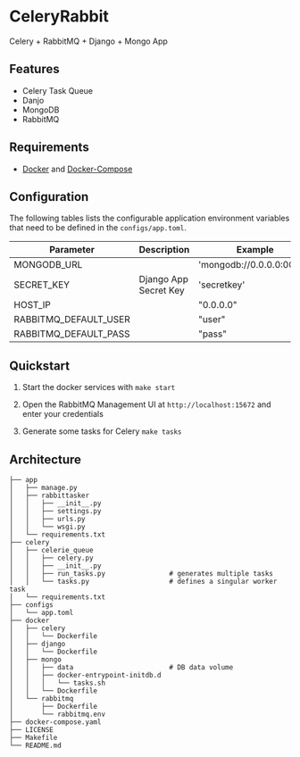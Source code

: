 # CeleryRabbit
Celery + RabbitMQ + Django + Mongo App

## Features

- Celery Task Queue
- Danjo
- MongoDB
- RabbitMQ

## Requirements

  - [Docker](https://www.docker.com/) and [Docker-Compose](https://docs.docker.com/compose/install/)

## Configuration

The following tables lists the configurable application environment variables that need to be defined in the `configs/app.toml`.

| Parameter        | Description           | Example  |
| ------------- |-------------| -----|
| MONGODB_URL | | 'mongodb://0.0.0.0:0000/' |
| SECRET_KEY | Django App Secret Key | 'secretkey' |
| HOST_IP | | "0.0.0.0" |
| RABBITMQ_DEFAULT_USER | | "user" |
| RABBITMQ_DEFAULT_PASS | | "pass" |


## Quickstart

1. Start the docker services with `make start`

1. Open the RabbitMQ Management UI at `http://localhost:15672` and enter your credentials

1. Generate some tasks for Celery `make tasks`

## Architecture
```
├── app
│   ├── manage.py
│   ├── rabbittasker
│   │   ├── __init__.py
│   │   ├── settings.py
│   │   ├── urls.py
│   │   └── wsgi.py
│   └── requirements.txt
├── celery
│   ├── celerie_queue
│   │   ├── celery.py
│   │   ├── __init__.py
│   │   ├── run_tasks.py                # generates multiple tasks
│   │   └── tasks.py                    # defines a singular worker task
│   └── requirements.txt
├── configs
│   └── app.toml
├── docker
│   ├── celery
│   │   └── Dockerfile
│   ├── django
│   │   └── Dockerfile
│   ├── mongo
│   │   ├── data                        # DB data volume
│   │   ├── docker-entrypoint-initdb.d
│   │   │   └── tasks.sh
│   │   └── Dockerfile
│   └── rabbitmq
│       ├── Dockerfile
│       └── rabbitmq.env
├── docker-compose.yaml
├── LICENSE
├── Makefile
└── README.md

```

